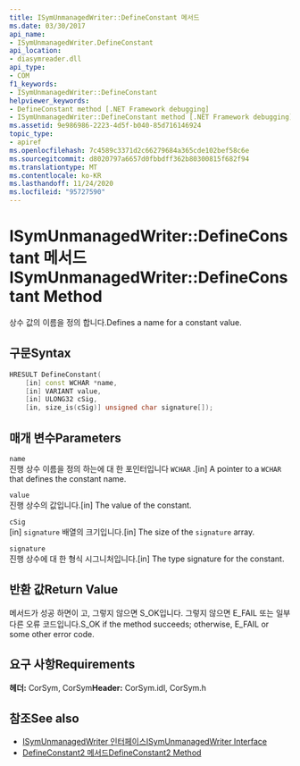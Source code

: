 ```yaml
---
title: ISymUnmanagedWriter::DefineConstant 메서드
ms.date: 03/30/2017
api_name:
- ISymUnmanagedWriter.DefineConstant
api_location:
- diasymreader.dll
api_type:
- COM
f1_keywords:
- ISymUnmanagedWriter::DefineConstant
helpviewer_keywords:
- DefineConstant method [.NET Framework debugging]
- ISymUnmanagedWriter::DefineConstant method [.NET Framework debugging]
ms.assetid: 9e986986-2223-4d5f-b040-85d716146924
topic_type:
- apiref
ms.openlocfilehash: 7c4589c3371d2c66279684a365cde102bef58c6e
ms.sourcegitcommit: d8020797a6657d0fbbdff362b80300815f682f94
ms.translationtype: MT
ms.contentlocale: ko-KR
ms.lasthandoff: 11/24/2020
ms.locfileid: "95727590"
---
```

# <a name="isymunmanagedwriterdefineconstant-method"></a><span data-ttu-id="7e64f-102">ISymUnmanagedWriter::DefineConstant 메서드</span><span class="sxs-lookup"><span data-stu-id="7e64f-102">ISymUnmanagedWriter::DefineConstant Method</span></span>

<span data-ttu-id="7e64f-103">상수 값의 이름을 정의 합니다.</span><span class="sxs-lookup"><span data-stu-id="7e64f-103">Defines a name for a constant value.</span></span>  
  
## <a name="syntax"></a><span data-ttu-id="7e64f-104">구문</span><span class="sxs-lookup"><span data-stu-id="7e64f-104">Syntax</span></span>  
  
```cpp  
HRESULT DefineConstant(  
    [in] const WCHAR *name,  
    [in] VARIANT value,  
    [in] ULONG32 cSig,  
    [in, size_is(cSig)] unsigned char signature[]);  
```  
  
## <a name="parameters"></a><span data-ttu-id="7e64f-105">매개 변수</span><span class="sxs-lookup"><span data-stu-id="7e64f-105">Parameters</span></span>  

 `name`  
 <span data-ttu-id="7e64f-106">진행 상수 이름을 정의 하는에 대 한 포인터입니다 `WCHAR` .</span><span class="sxs-lookup"><span data-stu-id="7e64f-106">[in] A pointer to a `WCHAR` that defines the constant name.</span></span>  
  
 `value`  
 <span data-ttu-id="7e64f-107">진행 상수의 값입니다.</span><span class="sxs-lookup"><span data-stu-id="7e64f-107">[in] The value of the constant.</span></span>  
  
 `cSig`  
 <span data-ttu-id="7e64f-108">[in] `signature` 배열의 크기입니다.</span><span class="sxs-lookup"><span data-stu-id="7e64f-108">[in] The size of the `signature` array.</span></span>  
  
 `signature`  
 <span data-ttu-id="7e64f-109">진행 상수에 대 한 형식 시그니처입니다.</span><span class="sxs-lookup"><span data-stu-id="7e64f-109">[in] The type signature for the constant.</span></span>  
  
## <a name="return-value"></a><span data-ttu-id="7e64f-110">반환 값</span><span class="sxs-lookup"><span data-stu-id="7e64f-110">Return Value</span></span>  

 <span data-ttu-id="7e64f-111">메서드가 성공 하면이 고, 그렇지 않으면 S_OK입니다. 그렇지 않으면 E_FAIL 또는 일부 다른 오류 코드입니다.</span><span class="sxs-lookup"><span data-stu-id="7e64f-111">S_OK if the method succeeds; otherwise, E_FAIL or some other error code.</span></span>  
  
## <a name="requirements"></a><span data-ttu-id="7e64f-112">요구 사항</span><span class="sxs-lookup"><span data-stu-id="7e64f-112">Requirements</span></span>  

 <span data-ttu-id="7e64f-113">**헤더:** CorSym, CorSym</span><span class="sxs-lookup"><span data-stu-id="7e64f-113">**Header:** CorSym.idl, CorSym.h</span></span>  
  
## <a name="see-also"></a><span data-ttu-id="7e64f-114">참조</span><span class="sxs-lookup"><span data-stu-id="7e64f-114">See also</span></span>

- [<span data-ttu-id="7e64f-115">ISymUnmanagedWriter 인터페이스</span><span class="sxs-lookup"><span data-stu-id="7e64f-115">ISymUnmanagedWriter Interface</span></span>](isymunmanagedwriter-interface.md)
- [<span data-ttu-id="7e64f-116">DefineConstant2 메서드</span><span class="sxs-lookup"><span data-stu-id="7e64f-116">DefineConstant2 Method</span></span>](isymunmanagedwriter2-defineconstant2-method.md)
